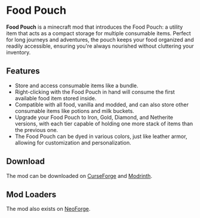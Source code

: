 # Food Pouch
**Food Pouch** is a minecraft mod that introduces the Food Pouch: a utility item that acts as a compact storage for multiple consumable items. Perfect for long journeys and adventures, the pouch keeps your food organized and readily accessible, ensuring you're always nourished without cluttering your inventory.

## Features
- Store and access consumable items like a bundle.
- Right-clicking with the Food Pouch in hand will consume the first available food item stored inside.
- Compatible with all food, vanilla and modded, and can also store other consumable items like potions and milk buckets.
- Upgrade your Food Pouch to Iron, Gold, Diamond, and Netherite versions, with each tier capable of holding one more stack of items than the previous one.
- The Food Pouch can be dyed in various colors, just like leather armor, allowing for customization and personalization.

## Download
The mod can be downloaded on [CurseForge](https://www.curseforge.com/minecraft/mc-mods/food-pouch) and [Modrinth](https://modrinth.com/mod/food-pouch).

## Mod Loaders
The mod also exists on [NeoForge](https://github.com/SkyVeo/Food-Pouch-neoforge).
